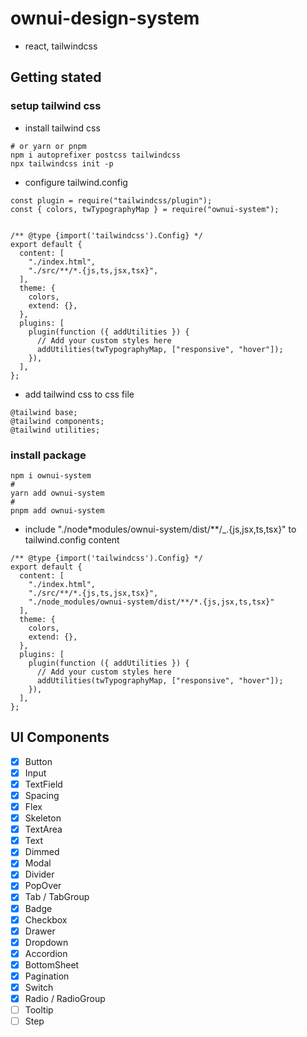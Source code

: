 # ownui-design-system

- react, tailwindcss

## Getting stated

### setup tailwind css

- install tailwind css

```
# or yarn or pnpm
npm i autoprefixer postcss tailwindcss
npx tailwindcss init -p
```

- configure tailwind.config

```
const plugin = require("tailwindcss/plugin");
const { colors, twTypographyMap } = require("ownui-system");


/** @type {import('tailwindcss').Config} */
export default {
  content: [
    "./index.html",
    "./src/**/*.{js,ts,jsx,tsx}",
  ],
  theme: {
    colors,
    extend: {},
  },
  plugins: [
    plugin(function ({ addUtilities }) {
      // Add your custom styles here
      addUtilities(twTypographyMap, ["responsive", "hover"]);
    }),
  ],
};

```

- add tailwind css to css file

```
@tailwind base;
@tailwind components;
@tailwind utilities;
```

### install package

```
npm i ownui-system
#
yarn add ownui-system
#
pnpm add ownui-system
```

- include "./node\*modules/ownui-system/dist/\*\*/\_.{js,jsx,ts,tsx}" to tailwind.config content

```
/** @type {import('tailwindcss').Config} */
export default {
  content: [
    "./index.html",
    "./src/**/*.{js,ts,jsx,tsx}",
    "./node_modules/ownui-system/dist/**/*.{js,jsx,ts,tsx}"
  ],
  theme: {
    colors,
    extend: {},
  },
  plugins: [
    plugin(function ({ addUtilities }) {
      // Add your custom styles here
      addUtilities(twTypographyMap, ["responsive", "hover"]);
    }),
  ],
};

```

## UI Components

- [x] Button
- [x] Input
- [x] TextField
- [x] Spacing
- [x] Flex
- [x] Skeleton
- [x] TextArea
- [x] Text
- [x] Dimmed
- [x] Modal
- [x] Divider
- [x] PopOver
- [x] Tab / TabGroup
- [x] Badge
- [x] Checkbox
- [x] Drawer
- [x] Dropdown
- [x] Accordion
- [x] BottomSheet
- [x] Pagination
- [x] Switch
- [x] Radio / RadioGroup
- [ ] Tooltip
- [ ] Step
